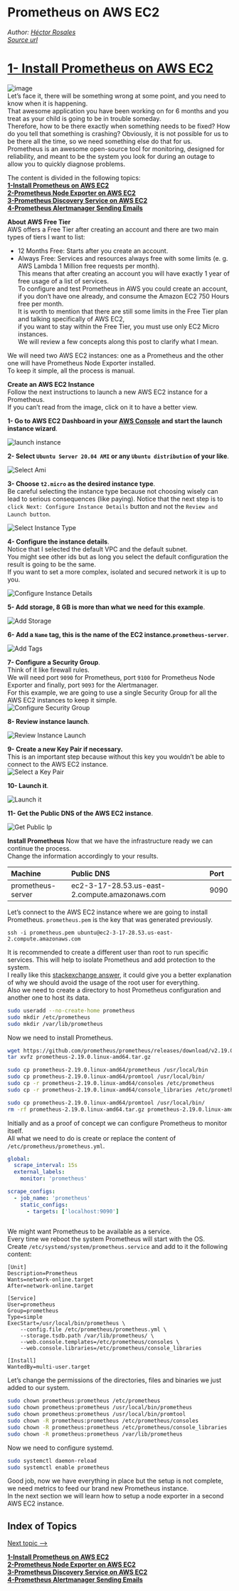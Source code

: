 # Prometheus on AWS EC2

*Author: [Héctor Rosales](https://codewizardly.com/authors/hector/)*  
*[Source url](https://codewizardly.com/prometheus-on-aws-ec2-part1/)*  

 

# [1- Install Prometheus on AWS EC2](./prometheus-on-aws-ec2-part1.md)
![image](https://user-images.githubusercontent.com/100445644/168924721-28d192fb-0059-48b8-a0b5-73d4f3ab7b79.png)  
Let’s face it, there will be something wrong at some point, and you need to know when it is happening.   
That awesome application you have been working on for 6 months and you treat as your child is going to be in trouble someday.  
Therefore, how to be there exactly when something needs to be fixed? 
How do you tell that something is crashing? Obviously, 
it is not possible for us to be there all the time, so we need something else do that for us.  
Prometheus is an awesome open-source tool for monitoring, designed for reliability, 
and meant to be the system you look for during an outage to allow you to quickly diagnose problems.

The content is divided in the following topics:  
**[1-Install Prometheus on AWS EC2](./prometheus-on-aws-ec2-part1.md)**  
**[2-Prometheus Node Exporter on AWS EC2](./prometheus-on-aws-ec2-part2.md)**  
**[3-Prometheus Discovery Service on AWS EC2](./prometheus-on-aws-ec2-part3.md)**  
**[4-Prometheus Alertmanager Sending Emails](./prometheus-on-aws-ec2-part4.md)**  

**About AWS Free Tier**  
AWS offers a Free Tier after creating an account and there are two main types of tiers I want to list:

  * 12 Months Free: Starts after you create an account.
  * Always Free: Services and resources always free with some limits (e. g. AWS Lambda 1 Million free requests per month).  
This means that after creating an account you will have exactly 1 year of free usage of a list of services.   
To configure and test Prometheus in AWS you could create an account, if you don’t have one already, and consume the Amazon EC2 750 Hours free per month.   
It is worth to mention that there are still some limits in the Free Tier plan and talking specifically of AWS EC2,   
if you want to stay within the Free Tier, you must use only EC2 Micro instances.   
We will review a few concepts along this post to clarify what I mean.

We will need two AWS EC2 instances: one as a Prometheus and the other one will have Prometheus Node Exporter installed.   
To keep it simple, all the process is manual.

**Create an AWS EC2 Instance**  
Follow the next instructions to launch a new AWS EC2 instance for a Prometheus.   
If you can’t read from the image, click on it to have a better view.  

**1- Go to AWS EC2 Dashboard in your [AWS Console](https://console.aws.amazon.com/) and start the launch instance wizard**.    

![launch instance](https://user-images.githubusercontent.com/100445644/168926434-1c837931-0ce5-4e01-a86e-09f6c6c713dd.png)

**2- Select `Ubuntu Server 20.04 AMI` or any `Ubuntu distribution` of your like**.  
 
![Select Ami](https://user-images.githubusercontent.com/100445644/168926622-9608ca5d-ae6c-4cb4-a0ff-d16e9d49b45b.png)



**3- Choose `t2.micro` as the desired instance type**.   
Be careful selecting the instance type because not choosing wisely can lead to serious consequences (like paying).
Notice that the next step is to `click Next: Configure Instance Details` button and not the `Review and Launch button`.  

![Select Instance Type](https://user-images.githubusercontent.com/100445644/168927114-4ccd66c8-ee25-465c-9dda-a193043f9d20.png)


**4- Configure the instance details**.   
Notice that I selected the default VPC and the default subnet.   
You might see other ids but as long you select the default configuration the result is going to be the same.   
If you want to set a more complex, isolated and secured network it is up to you.  

![Configure Instance Details](https://user-images.githubusercontent.com/100445644/168927198-7207c5d5-17b0-4906-915f-592c8f4fb401.png)


**5- Add storage, 8 GB is more than what we need for this example**.   

![Add Storage](https://user-images.githubusercontent.com/100445644/168927282-e503aaa0-b440-4275-b9d3-0d76ab49b902.png)

**6- Add a `Name` tag, this is the name of the EC2 instance.`prometheus-server`**.  

![Add Tags](https://user-images.githubusercontent.com/100445644/168927380-28b6c507-e327-4cc0-89ee-1dbcbf4e5756.png)


**7- Configure a Security Group**.     
Think of it like firewall rules.    
We will need port `9090` for Prometheus, port `9100` for Prometheus Node Exporter and finally, port `9093` for the Alertmanager.  
For this example, we are going to use a single Security Group for all the AWS EC2 instances to keep it simple.  
![Configure Security Group](https://user-images.githubusercontent.com/100445644/168927523-be910707-7c34-4869-a8b8-62f32669649b.png)

**8- Review instance launch**.  

![Review Instance Launch](https://user-images.githubusercontent.com/100445644/168927916-00a26e03-1f87-442c-8203-379d9b3f455b.png)  

**9- Create a new Key Pair if necessary.**  
This is an important step because without this key you wouldn’t be able to connect to the AWS EC2 instance.  
![Select a Key Pair](https://user-images.githubusercontent.com/100445644/168928076-1b8c9ce0-94b9-4220-9224-721e91a1540f.png)


**10- Launch it**.   

![Launch it](https://user-images.githubusercontent.com/100445644/168928574-27ae20d6-d0b2-4b8f-9cff-6a91df226277.png)


**11- Get the Public DNS of the AWS EC2 instance**.   

![Get Public Ip](https://user-images.githubusercontent.com/100445644/168928186-f3935d69-7018-4e20-938a-1297f4142928.png)   

**Install Prometheus**
Now that we have the infrastructure ready we can continue the process.  
Change the information accordingly to your results.

|Machine	|Public DNS	|Port|
|:-----|:-----|:-----|
|prometheus-server	|ec2-3-17-28.53.us-east-2.compute.amazonaws.com	|9090| 

Let’s connect to the AWS EC2 instance where we are going to install Prometheus. 
`prometheus.pem` is the key that was generated previously.  

```console
ssh -i prometheus.pem ubuntu@ec2-3-17-28.53.us-east-2.compute.amazonaws.com
``` 

It is recommended to create a different user than root to run specific services. 
This will help to isolate Prometheus and add protection to the system.   
I really like this [stackexchange answer](https://apple.stackexchange.com/questions/192365/is-it-ok-to-use-the-root-user-as-a-normal-user/192422#192422), it could give you a better explanation of why we should avoid the usage of the root user for everything.   
Also we need to create a directory to host Prometheus configuration and another one to host its data.  

```bash
sudo useradd --no-create-home prometheus
sudo mkdir /etc/prometheus
sudo mkdir /var/lib/prometheus
```  

Now we need to install Prometheus.

```bash
wget https://github.com/prometheus/prometheus/releases/download/v2.19.0/prometheus-2.19.0.linux-amd64.tar.gz
tar xvfz prometheus-2.19.0.linux-amd64.tar.gz

sudo cp prometheus-2.19.0.linux-amd64/prometheus /usr/local/bin
sudo cp prometheus-2.19.0.linux-amd64/promtool /usr/local/bin/
sudo cp -r prometheus-2.19.0.linux-amd64/consoles /etc/prometheus
sudo cp -r prometheus-2.19.0.linux-amd64/console_libraries /etc/prometheus

sudo cp prometheus-2.19.0.linux-amd64/promtool /usr/local/bin/
rm -rf prometheus-2.19.0.linux-amd64.tar.gz prometheus-2.19.0.linux-amd64
```

Initially and as a proof of concept we can configure Prometheus to monitor itself.   
All what we need to do is create or replace the content of `/etc/prometheus/prometheus.yml`.  

```yml
global:
  scrape_interval: 15s
  external_labels:
    monitor: 'prometheus'

scrape_configs:
  - job_name: 'prometheus'
    static_configs:
      - targets: ['localhost:9090']
      
```  

We might want Prometheus to be available as a service.  
Every time we reboot the system Prometheus will start with the OS.  
Create `/etc/systemd/system/prometheus.service` and add to it the following content:  

```service
[Unit]
Description=Prometheus
Wants=network-online.target
After=network-online.target

[Service]
User=prometheus
Group=prometheus
Type=simple
ExecStart=/usr/local/bin/prometheus \
    --config.file /etc/prometheus/prometheus.yml \
    --storage.tsdb.path /var/lib/prometheus/ \
    --web.console.templates=/etc/prometheus/consoles \
    --web.console.libraries=/etc/prometheus/console_libraries

[Install]
WantedBy=multi-user.target
```

Let’s change the permissions of the directories, files and binaries we just added to our system.  

```bash
sudo chown prometheus:prometheus /etc/prometheus
sudo chown prometheus:prometheus /usr/local/bin/prometheus
sudo chown prometheus:prometheus /usr/local/bin/promtool
sudo chown -R prometheus:prometheus /etc/prometheus/consoles
sudo chown -R prometheus:prometheus /etc/prometheus/console_libraries
sudo chown -R prometheus:prometheus /var/lib/prometheus
```  

Now we need to configure systemd.  

```bash
sudo systemctl daemon-reload
sudo systemctl enable prometheus
```  

Good job, now we have everything in place but the setup is not complete, we need metrics to feed our brand new Prometheus instance.  
In the next section we will learn how to setup a node exporter in a second AWS EC2 instance.

## Index of Topics
[Next topic -->](./prometheus-on-aws-ec2-part2.md)


**[1-Install Prometheus on AWS EC2](./prometheus-on-aws-ec2-part1.md)**  
**[2-Prometheus Node Exporter on AWS EC2](./prometheus-on-aws-ec2-part2.md)**  
**[3-Prometheus Discovery Service on AWS EC2](./prometheus-on-aws-ec2-part3.md)**  
**[4-Prometheus Alertmanager Sending Emails](./prometheus-on-aws-ec2-part4.md)**  

